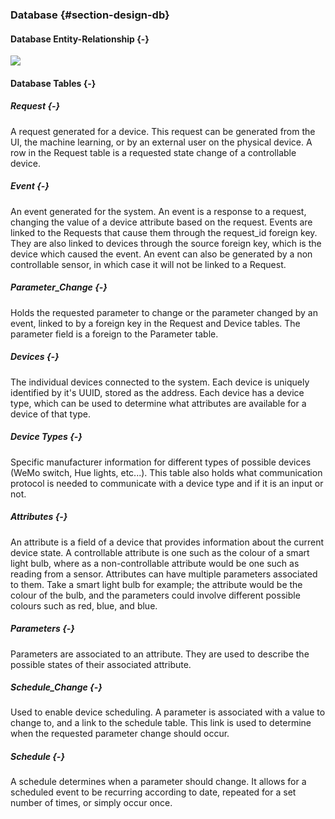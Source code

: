 ### Database {#section-design-db}

#### Database Entity-Relationship {-}

![](./uml/SystemER.png)

#### Database Tables {-}

##### Request {-}

A request generated for a device. This request can be generated from the UI, the machine learning, 
or by an external user on the physical device. A row in the Request table is a requested state
change of a controllable device.

##### Event {-}

An event generated for the system. An event is a response to a request, changing the value of a 
device attribute based on the request. Events are linked to the Requests that cause them through the
request_id foreign key. They are also linked to devices through the source foreign key, which is the
device which caused the event. An event can also be generated by a non controllable sensor, in which
case it will not be linked to a Request.

##### Parameter_Change {-}

Holds the requested parameter to change or the parameter changed by an event, linked to by a foreign
key in the Request and Device tables. The parameter field is a foreign to the Parameter table.

##### Devices {-}

The individual devices connected to the system. Each device is uniquely identified by it's UUID, 
stored as the address. Each device has a device type, which can be used to determine what attributes
are available for a device of that type.

##### Device Types {-}

Specific manufacturer information for different types of possible devices (WeMo switch, Hue lights,
etc...). This table also holds what communication protocol is needed to communicate with a device 
type and if it is an input or not.  

##### Attributes {-}

An attribute is a field of a device that provides information about the current device state. A 
controllable attribute is one such as the colour of a smart light bulb, where as a non-controllable 
attribute would be one such as reading from a sensor. Attributes can have multiple parameters 
associated to them. Take a smart light bulb for example; the attribute would be the colour of the 
bulb, and the parameters could involve different possible colours such as red, blue, and blue.

##### Parameters {-}

Parameters are associated to an attribute. They are used to describe the possible states of 
their associated attribute.

##### Schedule_Change {-}

Used to enable device scheduling. A parameter is associated with a value to change to, and a link to
the schedule table. This link is used to determine when the requested parameter change should occur.

##### Schedule {-}

A schedule determines when a parameter should change. It allows for a scheduled event to be
recurring according to date, repeated for a set number of times, or simply occur once.


